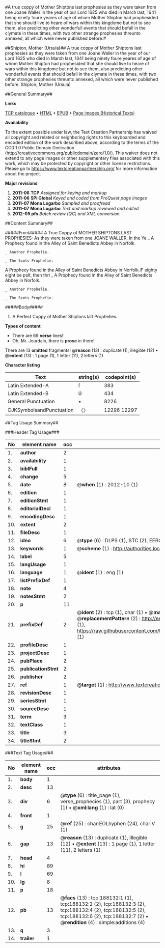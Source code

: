 #A true coppy of  Mother Shiptons last prophesies as they were taken from one Joane Waller in the year of our Lord 1625 who died in March last, 1641 being ninety foure yeares of age of whom Mother Shipton had prophesided that she should live to heare of wars within this kingdome but not to see them, also predicting other wonderfull events that should befall in the clymate in these times, with two other strange prophesies threunto annexed, all which were never published before.#

##Shipton, Mother (Ursula)##
A true coppy of  Mother Shiptons last prophesies as they were taken from one Joane Waller in the year of our Lord 1625 who died in March last, 1641 being ninety foure yeares of age of whom Mother Shipton had prophesided that she should live to heare of wars within this kingdome but not to see them, also predicting other wonderfull events that should befall in the clymate in these times, with two other strange prophesies threunto annexed, all which were never published before.
Shipton, Mother (Ursula)

##General Summary##

**Links**

[TCP catalogue](http://www.ota.ox.ac.uk/tcp/)  • 
[HTML](http://tei.it.ox.ac.uk/tcp/Texts-HTML/free/B10/B10026.html)  • 
[EPUB](http://tei.it.ox.ac.uk/tcp/Texts-EPUB/free/B10/B10026.epub) • 
[Page images (Historical Texts)](https://historicaltexts.jisc.ac.uk/eebo-62369669e)

**Availability**

To the extent possible under law, the Text Creation Partnership has waived all copyright and related or neighboring rights to this keyboarded and encoded edition of the work described above, according to the terms of the CC0 1.0 Public Domain Dedication (http://creativecommons.org/publicdomain/zero/1.0/). This waiver does not extend to any page images or other supplementary files associated with this work, which may be protected by copyright or other license restrictions. Please go to https://www.textcreationpartnership.org/ for more information about the project.

**Major revisions**

1. __2011-06__ __TCP__ *Assigned for keying and markup*
1. __2011-06__ __SPi Global__ *Keyed and coded from ProQuest page images*
1. __2011-07__ __Mona Logarbo__ *Sampled and proofread*
1. __2011-07__ __Mona Logarbo__ *Text and markup reviewed and edited*
1. __2012-05__ __pfs__ *Batch review (QC) and XML conversion*

##Content Summary##

#####Front#####
A True Coppy of MOTHER SHIPTONS LAST PROPHESIES: As they were taken from one JOANE WALLER, In the Ye
    _ A Prophecy found in the Alley of Saint Benedicts Abbey in Norfolk.

    _ Another Propheſie.

    _ The Scots Propheſie.
A Prophecy found in the Alley of Saint Benedicts Abbey in Norfolk.IF eighty eight be paſt, then thri
    _ A Prophecy found in the Alley of Saint Benedicts Abbey in Norfolk.

    _ Another Propheſie.

    _ The Scots Propheſie.

#####Body#####

1. A Perfect Coppy of Mother Shiptons laſt Propheſies.

**Types of content**

  * There are 69 **verse** lines!
  * Oh, Mr. Jourdain, there is **prose** in there!

There are 13 **omitted** fragments! 
 @__reason__ (13) : duplicate (1), illegible (12)  •  @__extent__ (13) : 1 page (1), 1 letter (11), 2 letters (1)

**Character listing**


|Text|string(s)|codepoint(s)|
|---|---|---|
|Latin Extended-A|ſ|383|
|Latin Extended-B|Ʋ|434|
|General Punctuation|•|8226|
|CJKSymbolsandPunctuation|〈〉|12296 12297|

##Tag Usage Summary##

###Header Tag Usage###

|No|element name|occ|attributes|
|---|---|---|---|
|1.|__author__|2||
|2.|__availability__|1||
|3.|__biblFull__|1||
|4.|__change__|5||
|5.|__date__|8| @__when__ (1) : 2012-10 (1)|
|6.|__edition__|1||
|7.|__editionStmt__|1||
|8.|__editorialDecl__|1||
|9.|__encodingDesc__|1||
|10.|__extent__|2||
|11.|__fileDesc__|1||
|12.|__idno__|6| @__type__ (6) : DLPS (1), STC (2), EEBO-CITATION (1), OCLC (1), VID (1)|
|13.|__keywords__|1| @__scheme__ (1) : http://authorities.loc.gov/ (1)|
|14.|__label__|5||
|15.|__langUsage__|1||
|16.|__language__|1| @__ident__ (1) : eng (1)|
|17.|__listPrefixDef__|1||
|18.|__note__|4||
|19.|__notesStmt__|2||
|20.|__p__|11||
|21.|__prefixDef__|2| @__ident__ (2) : tcp (1), char (1)  •  @__matchPattern__ (2) : ([0-9\-]+):([0-9IVX]+) (1), (.+) (1)  •  @__replacementPattern__ (2) : http://eebo.chadwyck.com/downloadtiff?vid=$1&page=$2 (1), https://raw.githubusercontent.com/textcreationpartnership/Texts/master/tcpchars.xml#$1 (1)|
|22.|__profileDesc__|1||
|23.|__projectDesc__|1||
|24.|__pubPlace__|2||
|25.|__publicationStmt__|2||
|26.|__publisher__|2||
|27.|__ref__|1| @__target__ (1) : http://www.textcreationpartnership.org/docs/. (1)|
|28.|__revisionDesc__|1||
|29.|__seriesStmt__|1||
|30.|__sourceDesc__|1||
|31.|__term__|3||
|32.|__textClass__|1||
|33.|__title__|3||
|34.|__titleStmt__|2||


###Text Tag Usage###

|No|element name|occ|attributes|
|---|---|---|---|
|1.|__body__|1||
|2.|__desc__|13||
|3.|__div__|6| @__type__ (6) : title_page (1), verse_prophecies (1), part (3), prophecy (1)  •  @__xml:lang__ (1) : lat (0)|
|4.|__front__|1||
|5.|__g__|25| @__ref__ (25) : char:EOLhyphen (24), char:V (1)|
|6.|__gap__|13| @__reason__ (13) : duplicate (1), illegible (12)  •  @__extent__ (13) : 1 page (1), 1 letter (11), 2 letters (1)|
|7.|__head__|4||
|8.|__hi__|89||
|9.|__l__|69||
|10.|__lg__|8||
|11.|__p__|18||
|12.|__pb__|13| @__facs__ (13) : tcp:188132:1 (1), tcp:188132:2 (2), tcp:188132:3 (2), tcp:188132:4 (2), tcp:188132:5 (2), tcp:188132:6 (2), tcp:188132:7 (2)  •  @__rendition__ (4) : simple:additions (4)|
|13.|__q__|3||
|14.|__trailer__|1||
